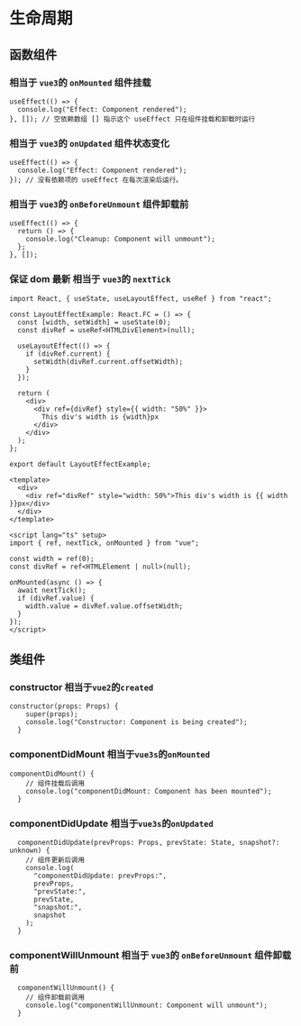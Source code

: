 # 生命周期

## 函数组件

### 相当于 `vue3`的 `onMounted` 组件挂载

```tsx
useEffect(() => {
  console.log("Effect: Component rendered");
}, []); // 空依赖数组 [] 指示这个 useEffect 只在组件挂载和卸载时运行
```

### 相当于 `vue3`的 `onUpdated` 组件状态变化

```tsx
useEffect(() => {
  console.log("Effect: Component rendered");
}); // 没有依赖项的 useEffect 在每次渲染后运行。
```

### 相当于 `vue3`的 `onBeforeUnmount` 组件卸载前

```tsx
useEffect(() => {
  return () => {
    console.log("Cleanup: Component will unmount");
  };
}, []);
```

### 保证 dom 最新 相当于 `vue3`的 `nextTick`

```tsx
import React, { useState, useLayoutEffect, useRef } from "react";

const LayoutEffectExample: React.FC = () => {
  const [width, setWidth] = useState(0);
  const divRef = useRef<HTMLDivElement>(null);

  useLayoutEffect(() => {
    if (divRef.current) {
      setWidth(divRef.current.offsetWidth);
    }
  });

  return (
    <div>
      <div ref={divRef} style={{ width: "50%" }}>
        This div's width is {width}px
      </div>
    </div>
  );
};

export default LayoutEffectExample;
```

```vue
<template>
  <div>
    <div ref="divRef" style="width: 50%">This div's width is {{ width }}px</div>
  </div>
</template>

<script lang="ts" setup>
import { ref, nextTick, onMounted } from "vue";

const width = ref(0);
const divRef = ref<HTMLElement | null>(null);

onMounted(async () => {
  await nextTick();
  if (divRef.value) {
    width.value = divRef.value.offsetWidth;
  }
});
</script>
```

## 类组件

### constructor 相当于`vue2`的`created`

```tsx
constructor(props: Props) {
    super(props);
    console.log("Constructor: Component is being created");
  }
```

### componentDidMount 相当于`vue3s`的`onMounted`

```tsx
componentDidMount() {
    // 组件挂载后调用
    console.log("componentDidMount: Component has been mounted");
  }
```

### componentDidUpdate 相当于`vue3s`的`onUpdated`

```tsx
  componentDidUpdate(prevProps: Props, prevState: State, snapshot?: unknown) {
    // 组件更新后调用
    console.log(
      "componentDidUpdate: prevProps:",
      prevProps,
      "prevState:",
      prevState,
      "snapshot:",
      snapshot
    );
  }
```

### componentWillUnmount 相当于 `vue3`的 `onBeforeUnmount` 组件卸载前

```tsx
  componentWillUnmount() {
    // 组件卸载前调用
    console.log("componentWillUnmount: Component will unmount");
  }
```
